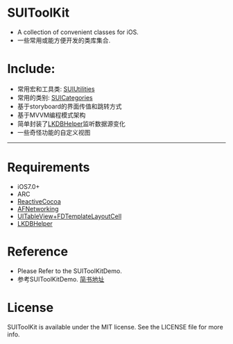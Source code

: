 SUIToolKit
======
- A collection of convenient classes for iOS.
- 一些常用或能方便开发的类库集合.

# Include:
- 常用宏和工具类: [SUIUtilities](https://github.com/randomprocess/SUIUtilities)
- 常用的类别: [SUICategories](https://github.com/randomprocess/SUICategories)
- 基于storyboard的界面传值和跳转方式
- 基于MVVM编程模式架构
- 简单封装了[LKDBHelper](https://github.com/li6185377/LKDBHelper-SQLite-ORM)监听数据源变化
- 一些奇怪功能的自定义视图

------

# Requirements
- iOS7.0+
- ARC
- [ReactiveCocoa](https://github.com/ReactiveCocoa/ReactiveCocoa)
- [AFNetworking](https://github.com/AFNetworking/AFNetworking)
- [UITableView+FDTemplateLayoutCell](https://github.com/forkingdog/UITableView-FDTemplateLayoutCell)
- [LKDBHelper](https://github.com/li6185377/LKDBHelper-SQLite-ORM)

# Reference
- Please Refer to the SUIToolKitDemo.
- 参考SUIToolKitDemo. [简书地址](http://www.jianshu.com/p/0a73462df71a)


# License
SUIToolKit is available under the MIT license. See the LICENSE file for more info.
